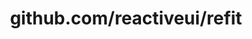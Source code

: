 ---
layout: post
title: github.com/reactiveui/refit
categories: link
tags: [انگلیسی, برنامه‌نویسی]
---